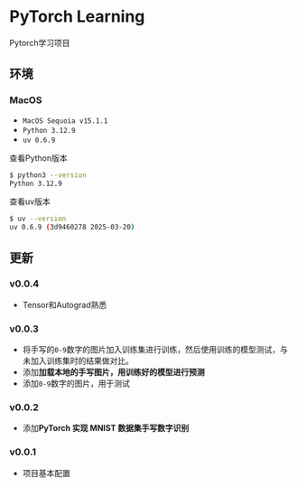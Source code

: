 <!--
 * @Author: matiastang
 * @Date: 2025-03-25 17:09:10
 * @LastEditors: matiastang
 * @LastEditTime: 2025-03-27 16:39:51
 * @FilePath: /pytorch-learning/README.md
 * @Description: PyTorch Learning
-->
# PyTorch Learning

Pytorch学习项目

## 环境

### MacOS

* `MacOS Sequoia v15.1.1`
* `Python 3.12.9`
* `uv 0.6.9`

查看Python版本
```sh
$ python3 --version
Python 3.12.9
```

查看uv版本
```sh
$ uv --version
uv 0.6.9 (3d9460278 2025-03-20)
```

## 更新

### v0.0.4

- Tensor和Autograd熟悉

### v0.0.3

- 将手写的`0-9`数字的图片加入训练集进行训练，然后使用训练的模型测试，与未加入训练集时的结果做对比。
- 添加**加载本地的手写图片，用训练好的模型进行预测**
- 添加`0-9`数字的图片，用于测试

### v0.0.2

- 添加**PyTorch 实现 MNIST 数据集手写数字识别**

### v0.0.1

- 项目基本配置